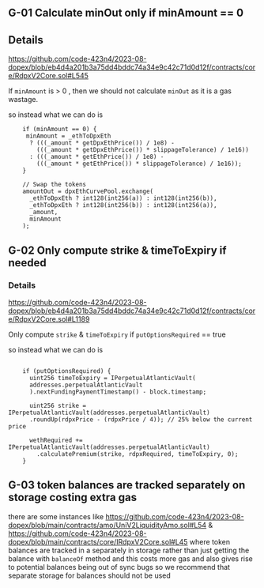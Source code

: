 ## G-01 Calculate minOut only if minAmount == 0 

## Details 
https://github.com/code-423n4/2023-08-dopex/blob/eb4d4a201b3a75dd4bddc74a34e9c42c71d0d12f/contracts/core/RdpxV2Core.sol#L545

If `minAmount` is > 0 , then we should not calculate `minOut` as it is a gas wastage.

so instead what we can do is
```solidity
    if (minAmount == 0) {
     minAmount = _ethToDpxEth
      ? (((_amount * getDpxEthPrice()) / 1e8) -
        (((_amount * getDpxEthPrice()) * slippageTolerance) / 1e16))
      : (((_amount * getEthPrice()) / 1e8) -
        (((_amount * getEthPrice()) * slippageTolerance) / 1e16));
    }

    // Swap the tokens
    amountOut = dpxEthCurvePool.exchange(
      _ethToDpxEth ? int128(int256(a)) : int128(int256(b)),
      _ethToDpxEth ? int128(int256(b)) : int128(int256(a)),
      _amount,
      minAmount
    );
```

## G-02 Only compute strike & timeToExpiry if needed

### Details
https://github.com/code-423n4/2023-08-dopex/blob/eb4d4a201b3a75dd4bddc74a34e9c42c71d0d12f/contracts/core/RdpxV2Core.sol#L1189

Only compute `strike` & `timeToExpiry` if `putOptionsRequired` == true 

so instead what we can do is

```solidity

    if (putOptionsRequired) {
      uint256 timeToExpiry = IPerpetualAtlanticVault(
      addresses.perpetualAtlanticVault
      ).nextFundingPaymentTimestamp() - block.timestamp;

      uint256 strike = IPerpetualAtlanticVault(addresses.perpetualAtlanticVault)
      .roundUp(rdpxPrice - (rdpxPrice / 4)); // 25% below the current price

      wethRequired += IPerpetualAtlanticVault(addresses.perpetualAtlanticVault)
        .calculatePremium(strike, rdpxRequired, timeToExpiry, 0);
    }
```

## G-03 token balances are tracked separately on storage costing extra gas 

there are some instances like https://github.com/code-423n4/2023-08-dopex/blob/main/contracts/amo/UniV2LiquidityAmo.sol#L54 & https://github.com/code-423n4/2023-08-dopex/blob/main/contracts/core/IRdpxV2Core.sol#L45 where token balances are tracked in a separately in storage rather than just getting the balance with `balanceOf` method and this costs more gas and also gives rise to potential balances being out of sync bugs so we recommend that separate storage for balances should not be used
